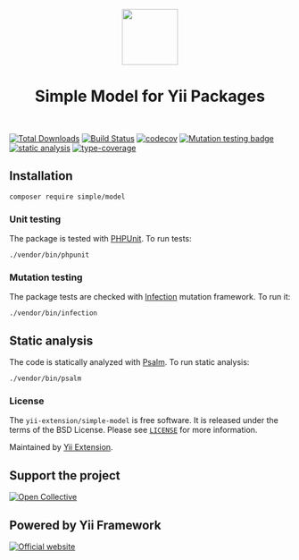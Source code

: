 <p align="center">
    <a href="https://github.com/yii-extension" target="_blank">
        <img src="https://lh3.googleusercontent.com/ehSTPnXqrkk0M3U-UPCjC0fty9K6lgykK2WOUA2nUHp8gIkRjeTN8z8SABlkvcvR-9PIrboxIvPGujPgWebLQeHHgX7yLUoxFSduiZrTog6WoZLiAvqcTR1QTPVRmns2tYjACpp7EQ=w2400" height="100px">
    </a>
    <h1 align="center">Simple Model for Yii Packages</h1>
    <br>
</p>

[![Total Downloads](https://poser.pugx.org/yii-extension/simple-model/downloads.png)](https://packagist.org/packages/yii-extension/simple-model)
[![Build Status](https://github.com/yii-extension/simple-model/workflows/build/badge.svg)](https://github.com/yii-extension/simple-model/actions?query=workflow%3Abuild)
[![codecov](https://codecov.io/gh/yii-extension/simple-model/branch/master/graph/badge.svg?token=WQI25yo4d3)](https://codecov.io/gh/yii-extension/simple-model)
[![Mutation testing badge](https://img.shields.io/endpoint?style=flat&url=https://badge-api.stryker-mutator.io/github.com/yii-extension/simple-model/master)](https://dashboard.stryker-mutator.io/reports/github.com/yii-extension/simple-model/master)
[![static analysis](https://github.com/yii-extension/simple-model/workflows/static%20analysis/badge.svg)](https://github.com/yii-extension/simple-model/actions?query=workflow%3A%22static+analysis%22)
[![type-coverage](https://shepherd.dev/github/yii-extension/simple-model/coverage.svg)](https://shepherd.dev/github/yii-extension/simple-model)

## Installation

```shell
composer require simple/model
```

### Unit testing

The package is tested with [PHPUnit](https://phpunit.de/). To run tests:

```shell
./vendor/bin/phpunit
```

### Mutation testing

The package tests are checked with [Infection](https://infection.github.io/) mutation framework. To run it:

```shell
./vendor/bin/infection
```

## Static analysis

The code is statically analyzed with [Psalm](https://psalm.dev/docs). To run static analysis:

```shell
./vendor/bin/psalm
```

### License

The `yii-extension/simple-model` is free software. It is released under the terms of the BSD License.
Please see [`LICENSE`](./LICENSE.md) for more information.

Maintained by [Yii Extension](https://github.com/yii-extension).

## Support the project

[![Open Collective](https://img.shields.io/badge/Open%20Collective-sponsor-7eadf1?logo=open%20collective&logoColor=7eadf1&labelColor=555555)](https://opencollective.com/yiisoft)

## Powered by Yii Framework

[![Official website](https://img.shields.io/badge/Powered_by-Yii_Framework-green.svg?style=flat)](https://www.yiiframework.com/)
